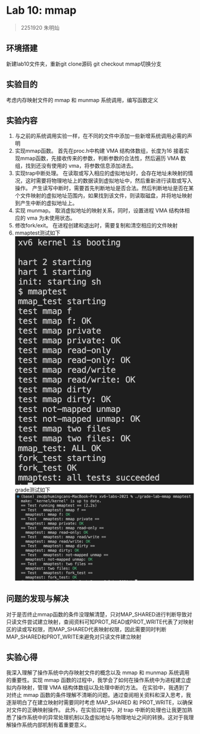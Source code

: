 # Lab 10: mmap
> 2251920
> 朱明灿
## 环境搭建
新建lab10文件夹，重新git clone源码
git checkout mmap切换分支
## 实验目的
考虑内存映射文件的 mmap 和 munmap 系统调用，编写函数定义
## 实验内容
1. 与之前的系统调用实验一样，在不同的文件中添加一些新增系统调用必需的声明
2. 实现mmap函数。
首先在proc.h中构建 VMA 结构体数组，长度为16
接着实现mmap函数，先接收传来的参数，判断参数的合法性，然后遍历 VMA 数组，找到还没有使用的 vma，将参数信息添加进去。
3. 实现trap中断处理。
在读取或写入相应的虚拟地址时，会存在地址未映射的情况，这时需要将物理地址上的数据读到虚拟地址中，然后重新进行读取或写入操作。
产生读写中断时，需要首先判断地址是否合法。然后判断地址是否在某个文件映射的虚拟地址范围内，如果找到该文件，则读取磁盘，并将地址映射到产生中断的虚拟地址上。
4. 实现 munmap。
取消虚拟地址的映射关系，同时，设置进程 VMA 结构体相应的 vma 为未使用状态。
5. 修改fork/exit。
在进程创建和退出时，需要复制和清空相应的文件映射
6. mmaptest测试如下
![test](images/mmaptest.png)
grade测试如下
![grade](images/grade-mmaptest.png)
## 问题的发现与解决
对于是否终止mmap函数的条件没理解清楚，只对MAP_SHARED进行判断导致对只读文件尝试建立映射，查阅资料可知PROT_READ或PROT_WRITE代表了对映射区的读或写权限，而MAP_SHARED代表映射权限，因此需要同时判断MAP_SHARED和PROT_WRITE来避免对只读文件建立映射
## 实验心得
我深入理解了操作系统中内存映射文件的概念以及 mmap 和 munmap 系统调用的重要性。实现 mmap 函数的过程中，我学会了如何在操作系统中为进程建立虚拟内存映射，管理 VMA 结构体数组以及处理中断的方法。
在实验中，我遇到了对终止 mmap 函数的条件理解不清晰的问题。通过查阅相关资料和深入思考，我逐渐明白了在建立映射时需要同时考虑 MAP_SHARED 和 PROT_WRITE，以确保对文件的正确映射操作。
此外，在实验过程中，对 trap 中断的处理也让我更加熟悉了操作系统中的异常处理机制以及虚拟地址与物理地址之间的转换。这对于我理解操作系统内部机制有着重要意义。